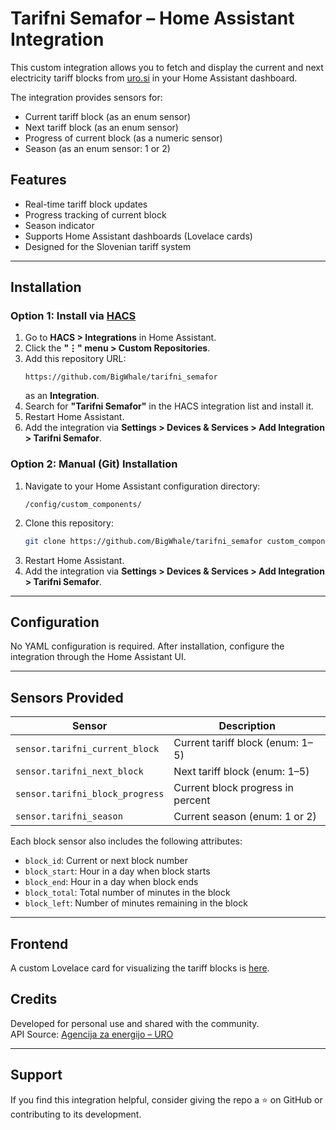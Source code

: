 # Tarifni Semafor – Home Assistant Integration

This custom integration allows you to fetch and display the current and next electricity tariff blocks from [uro.si](https://www.uro.si/o/api/tarifnisemafor/v1/api-docs) in your Home Assistant dashboard.

The integration provides sensors for:
- Current tariff block (as an enum sensor)
- Next tariff block (as an enum sensor)
- Progress of current block (as a numeric sensor)
- Season (as an enum sensor: 1 or 2)

## Features

- Real-time tariff block updates
- Progress tracking of current block
- Season indicator
- Supports Home Assistant dashboards (Lovelace cards)
- Designed for the Slovenian tariff system

---

## Installation

### Option 1: Install via [HACS](https://hacs.xyz/)
1. Go to **HACS > Integrations** in Home Assistant.
2. Click the **"⋮" menu > Custom Repositories**.
3. Add this repository URL:  
   ```
   https://github.com/BigWhale/tarifni_semafor
   ```
   as an **Integration**.
4. Search for **"Tarifni Semafor"** in the HACS integration list and install it.
5. Restart Home Assistant.
6. Add the integration via **Settings > Devices & Services > Add Integration > Tarifni Semafor**.

### Option 2: Manual (Git) Installation
1. Navigate to your Home Assistant configuration directory:
   ```
   /config/custom_components/
   ```
2. Clone this repository:
   ```bash
   git clone https://github.com/BigWhale/tarifni_semafor custom_components/tarifni_semafor
   ```
3. Restart Home Assistant.
4. Add the integration via **Settings > Devices & Services > Add Integration > Tarifni Semafor**.

---

## Configuration

No YAML configuration is required. After installation, configure the integration through the Home Assistant UI.

---

## Sensors Provided

| Sensor                  | Description                       |
|-------------------------|-----------------------------------|
| `sensor.tarifni_current_block` | Current tariff block (enum: 1–5)  |
| `sensor.tarifni_next_block`    | Next tariff block (enum: 1–5)     |
| `sensor.tarifni_block_progress`| Current block progress in percent |
| `sensor.tarifni_season`        | Current season (enum: 1 or 2)     |

Each block sensor also includes the following attributes:
- `block_id`: Current or next block number
- `block_start`: Hour in a day when block starts
- `block_end`: Hour in a day when block ends
- `block_total`: Total number of minutes in the block
- `block_left`:  Number of minutes remaining in the block

---

## Frontend
A custom Lovelace card for visualizing the tariff blocks is [here](https://github.com/BigWhale/tarifni_semafor).

## Credits

Developed for personal use and shared with the community.  
API Source: [Agencija za energijo – URO](https://www.uro.si/aktivni-odjem/tarifni-semafor/)

---

## Support

If you find this integration helpful, consider giving the repo a ⭐ on GitHub or contributing to its development.
